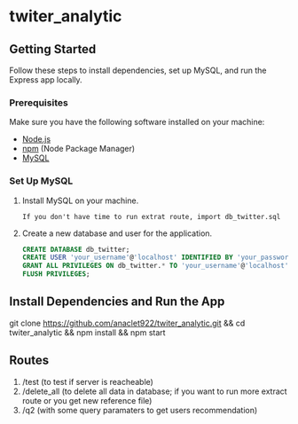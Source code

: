 # twiter_analytic

## Getting Started

Follow these steps to install dependencies, set up MySQL, and run the Express app locally.

### Prerequisites

Make sure you have the following software installed on your machine:

- [Node.js](https://nodejs.org/)
- [npm](https://www.npmjs.com/) (Node Package Manager)
- [MySQL](https://www.mysql.com/)

### Set Up MySQL

1. Install MySQL on your machine.

    ```If you don't have time to run extrat route, import db_twitter.sql```

2. Create a new database and user for the application.

   ```sql
   CREATE DATABASE db_twitter;
   CREATE USER 'your_username'@'localhost' IDENTIFIED BY 'your_password';
   GRANT ALL PRIVILEGES ON db_twitter.* TO 'your_username'@'localhost';
   FLUSH PRIVILEGES;

## Install Dependencies and Run the App
git clone https://github.com/anaclet922/twiter_analytic.git && cd twiter_analytic && npm install && npm start

## Routes

1. /test (to test if server is reacheable)
2. /delete_all (to delete all data in database; if you want to run more extract route or you get new reference file)
3. /q2 (with some query paramaters to get users recommendation)